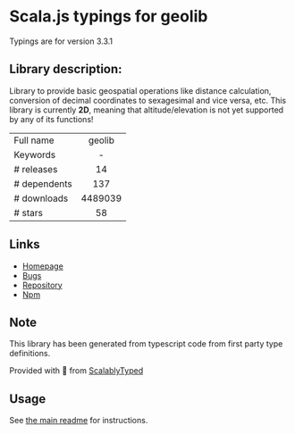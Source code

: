 
# Scala.js typings for geolib

Typings are for version 3.3.1

## Library description:
Library to provide basic geospatial operations like distance calculation, conversion of decimal coordinates to sexagesimal and vice versa, etc. This library is currently **2D**, meaning that altitude/elevation is not yet supported by any of its functions!

|                    |                 |
| ------------------ | :-------------: |
| Full name          | geolib |
| Keywords           | - |
| # releases         | 14 |
| # dependents       | 137 |
| # downloads        | 4489039 |
| # stars            | 58 |

## Links
- [Homepage](https://github.com/manuelbieh/geolib#readme)
- [Bugs](https://github.com/manuelbieh/geolib/issues)
- [Repository](https://github.com/manuelbieh/geolib)
- [Npm](https://www.npmjs.com/package/geolib)
    


## Note
This library has been generated from typescript code from first party type definitions.

Provided with :purple_heart: from [ScalablyTyped](https://github.com/oyvindberg/ScalablyTyped)

## Usage
See [the main readme](../../readme.md) for instructions.


